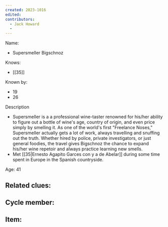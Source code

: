 ```yaml
---
created: 2023-1016
edited:
contributors:
  - Jack Howard
  - 
---
```


Name:
- Supersmeller Bigschnoz

Knows:
- [[35]]

Known by:
- 19
- 26

Description
- Supersmeller is a a professional wine-taster renowned for his/her ability to figure out a bottle of wine's age, country of origin, and even price simply by smelling it. As one of the world's first "Freelance Noses," Supersmeller actually gets a lot of work, always travelling and snuffing out the truth. Whether hired by police, private investigators, or just general foodies, the travel gives Bigschnoz the chance to expand his/her wine repetoir and always practice learning new smells.
- Met [[35|Ernesto Agapito Garces con y a de Abelar]] during some time spent in Europe in the Spanish countryside.

Age: 41

Related clues:
- 
Cycle member:
- 
Item:
- 




